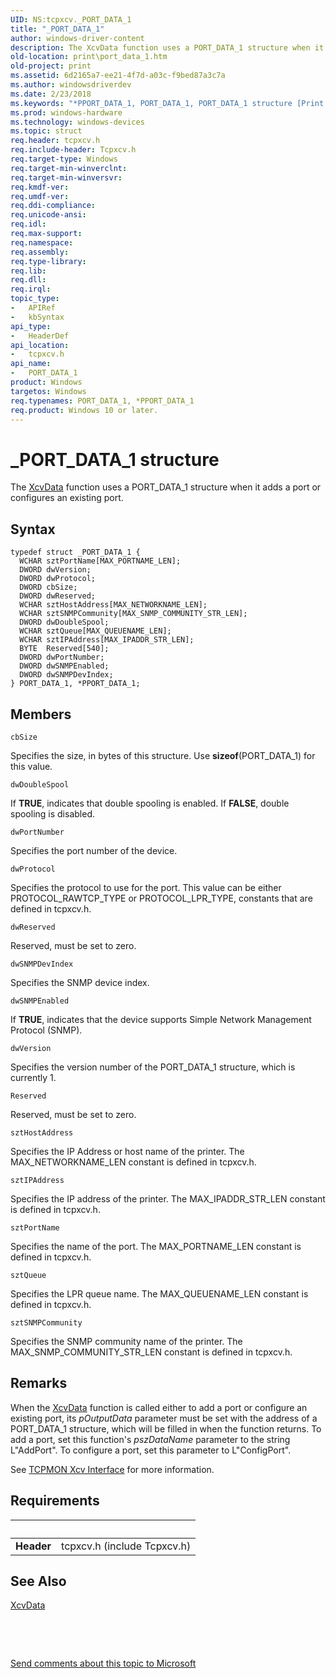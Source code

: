 ```yaml
---
UID: NS:tcpxcv._PORT_DATA_1
title: "_PORT_DATA_1"
author: windows-driver-content
description: The XcvData function uses a PORT_DATA_1 structure when it adds a port or configures an existing port.
old-location: print\port_data_1.htm
old-project: print
ms.assetid: 6d2165a7-ee21-4f7d-a03c-f9bed87a3c7a
ms.author: windowsdriverdev
ms.date: 2/23/2018
ms.keywords: "*PPORT_DATA_1, PORT_DATA_1, PORT_DATA_1 structure [Print Devices], PPORT_DATA_1, PPORT_DATA_1 structure pointer [Print Devices], _PORT_DATA_1, print.port_data_1, spoolfnc_6fd52423-d2f1-4c6c-bf42-63000c5d0e66.xml, tcpxcv/PORT_DATA_1, tcpxcv/PPORT_DATA_1"
ms.prod: windows-hardware
ms.technology: windows-devices
ms.topic: struct
req.header: tcpxcv.h
req.include-header: Tcpxcv.h
req.target-type: Windows
req.target-min-winverclnt: 
req.target-min-winversvr: 
req.kmdf-ver: 
req.umdf-ver: 
req.ddi-compliance: 
req.unicode-ansi: 
req.idl: 
req.max-support: 
req.namespace: 
req.assembly: 
req.type-library: 
req.lib: 
req.dll: 
req.irql: 
topic_type:
-	APIRef
-	kbSyntax
api_type:
-	HeaderDef
api_location:
-	tcpxcv.h
api_name:
-	PORT_DATA_1
product: Windows
targetos: Windows
req.typenames: PORT_DATA_1, *PPORT_DATA_1
req.product: Windows 10 or later.
---
```


# _PORT_DATA_1 structure
The <a href="https://msdn.microsoft.com/library/windows/hardware/ff564255">XcvData</a> function uses a PORT_DATA_1 structure when it adds a port or configures an existing port.

## Syntax
````
typedef struct _PORT_DATA_1 {
  WCHAR sztPortName[MAX_PORTNAME_LEN];
  DWORD dwVersion;
  DWORD dwProtocol;
  DWORD cbSize;
  DWORD dwReserved;
  WCHAR sztHostAddress[MAX_NETWORKNAME_LEN];
  WCHAR sztSNMPCommunity[MAX_SNMP_COMMUNITY_STR_LEN];
  DWORD dwDoubleSpool;
  WCHAR sztQueue[MAX_QUEUENAME_LEN];
  WCHAR sztIPAddress[MAX_IPADDR_STR_LEN];
  BYTE  Reserved[540];
  DWORD dwPortNumber;
  DWORD dwSNMPEnabled;
  DWORD dwSNMPDevIndex;
} PORT_DATA_1, *PPORT_DATA_1;
````

## Members


`cbSize`

Specifies the size, in bytes of this structure. Use <b>sizeof</b>(PORT_DATA_1) for this value.

`dwDoubleSpool`

If <b>TRUE</b>, indicates that double spooling is enabled. If <b>FALSE</b>, double spooling is disabled.

`dwPortNumber`

Specifies the port number of the device.

`dwProtocol`

Specifies the protocol to use for the port. This value can be either PROTOCOL_RAWTCP_TYPE or PROTOCOL_LPR_TYPE, constants that are defined in tcpxcv.h.

`dwReserved`

Reserved, must be set to zero.

`dwSNMPDevIndex`

Specifies the SNMP device index.

`dwSNMPEnabled`

If <b>TRUE</b>, indicates that the device supports Simple Network Management Protocol (SNMP).

`dwVersion`

Specifies the version number of the PORT_DATA_1 structure, which is currently 1.

`Reserved`

Reserved, must be set to zero.

`sztHostAddress`

Specifies the IP Address or host name of the printer. The MAX_NETWORKNAME_LEN constant is defined in tcpxcv.h.

`sztIPAddress`

Specifies the IP address of the printer. The MAX_IPADDR_STR_LEN constant is defined in tcpxcv.h.

`sztPortName`

Specifies the name of the port. The MAX_PORTNAME_LEN constant is defined in tcpxcv.h.

`sztQueue`

Specifies the LPR queue name. The MAX_QUEUENAME_LEN constant is defined in tcpxcv.h.

`sztSNMPCommunity`

Specifies the SNMP community name of the printer. The MAX_SNMP_COMMUNITY_STR_LEN constant is defined in tcpxcv.h.

## Remarks
When the <a href="https://msdn.microsoft.com/library/windows/hardware/ff564255">XcvData</a> function is called either to add a port or configure an existing port, its <i>pOutputData</i> parameter must be set with the address of a PORT_DATA_1 structure, which will be filled in when the function returns. To add a port, set this function's <i>pszDataName</i> parameter to the string L"AddPort". To configure a port, set this parameter to L"ConfigPort". 

See <a href="https://msdn.microsoft.com/7b2b1cff-ab8f-44e0-9327-dc60a0072bf5">TCPMON Xcv Interface</a> for more information.

## Requirements
| &nbsp; | &nbsp; |
| ---- |:---- |
| **Header** | tcpxcv.h (include Tcpxcv.h) |

## See Also

<a href="https://msdn.microsoft.com/library/windows/hardware/ff564255">XcvData</a>



 

 

<a href="mailto:wsddocfb@microsoft.com?subject=Documentation%20feedback [print\print]:%20PORT_DATA_1 structure%20 RELEASE:%20(2/23/2018)&amp;body=%0A%0APRIVACY STATEMENT%0A%0AWe use your feedback to improve the documentation. We don't use your email address for any other purpose, and we'll remove your email address from our system after the issue that you're reporting is fixed. While we're working to fix this issue, we might send you an email message to ask for more info. Later, we might also send you an email message to let you know that we've addressed your feedback.%0A%0AFor more info about Microsoft's privacy policy, see http://privacy.microsoft.com/en-us/default.aspx." title="Send comments about this topic to Microsoft">Send comments about this topic to Microsoft</a>